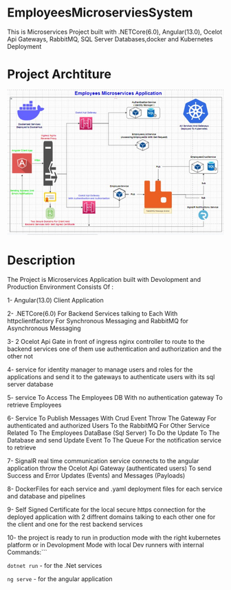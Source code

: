 # EmployeesMicroserviesSystem
This is Microservices Project built with .NETCore(6.0), Angular(13.0), Ocelot Api Gateways, RabbitMQ, SQL Server Databases,docker and Kubernetes Deployment
# Project Archtiture
![plot](./ProjectArchtiture/ProjectArchtiture.jpeg)

# Description
The Project is Microservices Application built with Devolopment and Production Environment Consists Of :

1- Angular(13.0) Client Application 

2- .NETCore(6.0) For Backend Services talking to Each With httpclientfactory For Synchronous Messaging and RabbitMQ for Asynchronous Messaging 

3- 2 Ocelot Api Gate in front of ingress nginx controller to route to the backend services one of them use authentication and authorization and the other not 

4- service for identity manager to manage users and roles for the applications and send it to the gateways to authenticate users with its sql server database 

5- service To Access The Employees DB With no authentication gateway To retrieve Employees 

6- Service To Publish Messages With Crud Event Throw The Gateway For authenticated and authorized Users To the RabbitMQ For Other Service Related To The Employees DataBase (Sql Server) To Do the Update To The Database and send Update Event To The Queue For the notification service to retrieve

7- SignalR real time communication service connects to the angular application throw the Ocelot Api Gateway (authenticated users) 
To send Success and Error Updates (Events) and Messages (Payloads)

8- DockerFiles for each service and .yaml deployment files for each service and database and pipelines 

9- Self Signed Certificate for the local secure https connection for the deployed application with 2 diffrent domains talking to each other one for the client and one for the rest backend services 

10- the project is ready to run in production mode with the right kubernetes platform or in Devolopment Mode with local Dev runners with internal Commands:```

``` dotnet run ``` - for the .Net services 

``` ng serve ``` - for the angular application
